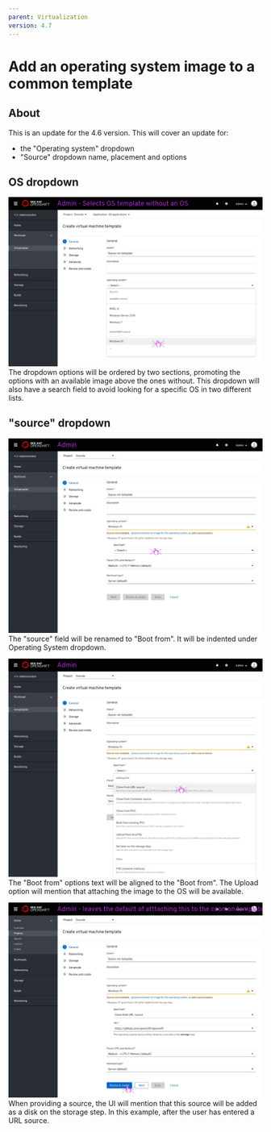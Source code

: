 ```yaml
---
parent: Virtualization
version: 4.7
---
```

# Add an operating system image to a common template

## About

This is an update for the 4.6 version.
This will cover an update for:
- the "Operating system" dropdown
- "Source" dropdown name, placement and options

## OS dropdown

![os dropdown](img/Admin-create-4.7-0-1.jpg)
The dropdown options will be ordered by two sections, promoting the options with an available image above the ones without.
This dropdown will also have a search field to avoid looking for a specific OS in two different lists.

## "source" dropdown

![source dropdown](img/Admin-create-4.7-0-2.jpg)
The "source" field will be renamed to "Boot from".
It will be indented under Operating System dropdown.

![source dropdown](img/Admin-create-4.7-0-3.jpg)
The "Boot from" options text will be aligned to the "Boot from".
The Upload option will mention that attaching the image to the OS will be available.

![source dropdown](img/Admin-create-4.7-0-4.jpg)
When providing a source, the UI will mention that this source will be added as a disk on the storage step.
In this example, after the user has entered a URL source.
